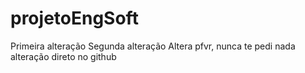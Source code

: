 # projetoEngSoft
Primeira alteração
Segunda alteração
Altera pfvr, nunca te pedi nada
alteração direto no github
